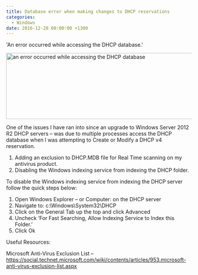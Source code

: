```yaml
---
title: Database error when making changes to DHCP reservations
categories:
  - Windows
date: 2016-12-28 00:00:00 +1300
---
```

'An error occurred while accessing the DHCP database.'
  
<img class="alignnone" src="https://i1.wp.com/luke.geek.nz/wp-content/uploads/2016/12/122816_0625_Databaseerr1.png?resize=515%2C179&#038;ssl=1" alt="an error occurred while accessing the DHCP database" width="515" height="179" data-recalc-dims="1" />

One of the issues I have ran into since an upgrade to Windows Server 2012 R2 DHCP servers – was due to multiple processes access the DHCP database when I was attempting to Create or Modify a DHCP v4 reservation.

  1. Adding an exclusion to DHCP.MDB file for Real Time scanning on my antivirus product.
  2. Disabling the Windows indexing service from indexing the DHCP folder.

To disable the Windows indexing service from indexing the DHCP server follow the quick steps below:

  1. Open Windows Explorer – or Computer: on the DHCP server
  2. Navigate to: c:\Windows\System32\DHCP
  3. Click on the General Tab up the top and click Advanced
  4. Uncheck &#8216;For Fast Searching, Allow Indexing Service to Index this Folder.&#8217;
  5. Click Ok

Useful Resources:

Microsoft Anti-Virus Exclusion List &#8211; <a href="https://social.technet.microsoft.com/wiki/contents/articles/953.microsoft-anti-virus-exclusion-list.aspx?WT.mc_id=AZ-MVP-5004796" target="_blank">https://social.technet.microsoft.com/wiki/contents/articles/953.microsoft-anti-virus-exclusion-list.aspx</a>
